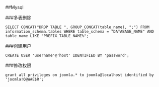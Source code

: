 ##Mysql

###多表删除

```
SELECT CONCAT("DROP TABLE ", GROUP_CONCAT(table_name), ";") FROM information_schema.tables WHERE table_schema = "DATABASE_NAME" AND table_name LIKE "PREFIX_TABLE_NAME%";
```

###创建用户

```
CREATE USER 'username'@'host' IDENTIFIED BY 'password';
```

###修改权限

```
grant all privileges on joomla.* to joomla@localhost identified by 'joomla!Q@W#E$R';
```
